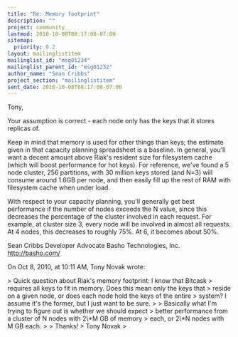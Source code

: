 ```yaml
---
title: "Re: Memory footprint"
description: ""
project: community
lastmod: 2010-10-08T08:17:08-07:00
sitemap:
  priority: 0.2
layout: mailinglistitem
mailinglist_id: "msg01234"
mailinglist_parent_id: "msg01232"
author_name: "Sean Cribbs"
project_section: "mailinglistitem"
sent_date: 2010-10-08T08:17:08-07:00
---
```



Tony,

Your assumption is correct - each node only has the keys that it stores 
replicas of.

Keep in mind that memory is used for other things than keys; the estimate given 
in that capacity planning spreadsheet is a baseline. In general, you'll want a 
decent amount above Riak's resident size for filesystem cache (which will boost 
performance for hot keys). For reference, we've found a 5 node cluster, 256 
partitions, with 30 million keys stored (and N=3) will consume around 1.6GB per 
node, and then easily fill up the rest of RAM with filesystem cache when under 
load.

With respect to your capacity planning, you'll generally get best performance 
if the number of nodes exceeds the N value, since this decreases the percentage 
of the cluster involved in each request. For example, at cluster size 3, every 
node will be involved in almost all requests. At 4 nodes, this decreases to 
roughly 75%. At 6, it becomes about 50%.

Sean Cribbs 
Developer Advocate
Basho Technologies, Inc.
http://basho.com/

On Oct 8, 2010, at 10:11 AM, Tony Novak wrote:

&gt; Quick question about Riak's memory footprint: I know that Bitcask
&gt; requires all keys to fit in memory. Does this mean only the keys that
&gt; reside on a given node, or does each node hold the keys of the entire
&gt; system? I assume it's the former, but I just want to be sure.
&gt; 
&gt; Basically what I'm trying to figure out is whether we should expect
&gt; better performance from a cluster of N nodes with 2\\*M GB of memory
&gt; each, or 2\\*N nodes with M GB each.
&gt; 
&gt; Thanks!
&gt; Tony Novak
&gt; 
